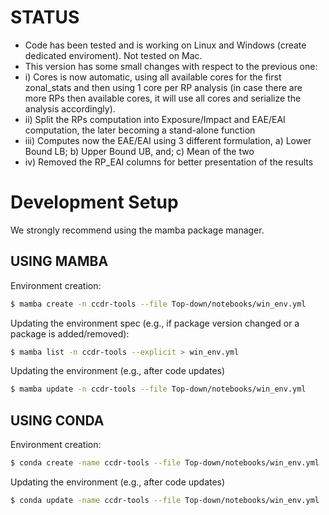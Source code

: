 # STATUS

- Code has been tested and is working on Linux and Windows (create dedicated enviroment). Not tested on Mac.
- This version has some small changes with respect to the previous one:
-   i) Cores is now automatic, using all available cores for the first zonal_stats and then using 1 core per RP analysis (in case there are more RPs then available cores, it will use all cores and serialize the analysis accordingly).
-   ii) Split the RPs computation into Exposure/Impact and EAE/EAI computation, the later becoming a stand-alone function
-   iii) Computes now the EAE/EAI using 3 different formulation, a) Lower Bound LB; b) Upper Bound UB, and; c) Mean of the two
-   iv) Removed the RP_EAI columns for better presentation of the results

# Development Setup
We strongly recommend using the mamba package manager.

## USING MAMBA

Environment creation:

```bash
$ mamba create -n ccdr-tools --file Top-down/notebooks/win_env.yml
```

Updating the environment spec (e.g., if package version changed or a package is added/removed):

```bash
$ mamba list -n ccdr-tools --explicit > win_env.yml
```

Updating the environment (e.g., after code updates)

```bash
$ mamba update -n ccdr-tools --file Top-down/notebooks/win_env.yml
```

## USING CONDA

Environment creation:

```bash
$ conda create -name ccdr-tools --file Top-down/notebooks/win_env.yml
```

Updating the environment (e.g., after code updates)

```bash
$ conda update -name ccdr-tools --file Top-down/notebooks/win_env.yml
```
